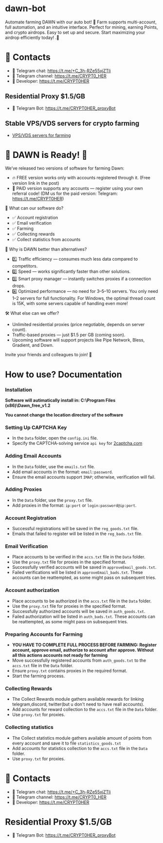 # dawn-bot

Automate farming DAWN with our auto bot! 🚀 Farm supports multi-account, full automation, and an intuitive interface. Perfect for mining, earning Points, and crypto airdrops. Easy to set up and secure. Start maximizing your airdrop efficiently today! .🌱

# 🔗 Contacts
- 📩 Telegram chat: https://t.me/+C_3h-RZe55xjZTli
- 📩 Telegram channel: https://t.me/CRYPT0_HER
- 📩 Developer: https://t.me/CRYPT0HER

## Residential Proxy $1.5/GB
- 📩 Telegram Bot: https://t.me/CRYPT0HER_proxyBot

## Stable VPS/VDS servers for crypto farming
- [VPS/VDS servers for farming](https://powervps.net/?from=77161)

# 🎉 DAWN is Ready! 🎉

We’ve released two versions of software for farming Dawn:


- 🔥 FREE version works only with accounts registered through it. (Free version link in the post)
- 💎 PAID version supports any accounts — register using your own referral code! (DM us for the paid version: Telegram: https://t.me/CRYPT0HER)

🚀 What can our software do?

- ✅ Account registration
- ✅ Email verification
- ✅ Farming
- ✅ Collecting rewards
- ✅ Collect statistics from accounts


💪 Why is DAWN better than alternatives?
- 1️⃣ Traffic efficiency — consumes much less data compared to competitors.
- 2️⃣ Speed — works significantly faster than other solutions.
- 3️⃣ Smart proxy manager — instantly switches proxies if a connection drops.
- 4️⃣ Optimized performance — no need for 3–5–10 servers. You only need 1–2 servers for full functionality. For Windows, the optimal thread count is 15K, with some servers capable of handling even more!

🛠 What else can we offer?
- Unlimited residential proxies (price negotiable, depends on server count).
- Traffic-based proxies — just $1.5 per GB (coming soon).
- Upcoming software will support projects like Pipe Network, Bless, Gradient, and Down.

Invite your friends and colleagues to join! 🚀

# How to use? Documentation

### Installation

**Software will autimatically install in: C:\Program Files (x86)\Dawn_free_v1.2**

**You cannot change the location directory of the software**

### Setting Up CAPTCHA Key
- In the `Data` folder, open the `config.ini` file.
- Specify the CAPTCHA-solving service `api key` for [2captcha.com](https://2captcha.com/?from=24925001)
### Adding Email Accounts
- In the `Data` folder, use the `emails.txt` file.
- Add email accounts in the format: `email:password`.
- Ensure the email accounts support `IMAP`; otherwise, verification will fail.
### Adding Proxies
- In the `Data` folder, use the `proxy.txt` file.
- Add proxies in the format: `ip:port` or `login:password@ip:port`.
### Account Registration
- Successful registrations will be saved in the `reg_goods.txt` file.
- Emails that failed to register will be listed in the `reg_bads.txt` file.
### Email Verification
- Place accounts to be verified in the `accs.txt` file in the `Data` folder.
- Use the `proxy.txt` file for proxies in the specified format.
- Successfully verified accounts will be saved in `approveEmail_goods.txt`.
- Failed verifications will be listed in `approveEmail_bads.txt`. These accounts can be reattempted, as some might pass on subsequent tries.
### Account authorization
- Place accounts to be authorized in the `accs.txt` file in the `Data` folder.
- Use the `proxy.txt` file for proxies in the specified format.
- Successfully authorized accounts will be saved in `auth_goods.txt`.
- Failed authorization will be listed in `auth_bads.txt`. These accounts can be reattempted, as some might pass on subsequent tries.
### Preparing Accounts for Farming
- **YOU HAVE TO COMPLETE FULL PROCESS BEFORE FARMING: Register account, approve email, authorize to account after approve. Without all this actions accounts not ready for farming**
- Move successfully registered accounts from `auth_goods.txt` to the `accs.txt` file in the `Data` folder.
- Ensure `proxy.txt` contains proxies in the required format.
- Start the farming process.
### Collecting Rewards
- The Collect Rewards module gathers available rewards for linking telegram,discord, twitter(but u don't need to have reall accounts).
- Add accounts for reward collection to the `accs.txt` file in the `Data` folder.
- Use `proxy.txt` for proxies.
### Collecting statistics
- The Collect statistics module gathers available amount of points from every account and save it to file `statistics_goods.txt`
- Add accounts for statistics collection to the `accs.txt` file in the `Data` folder.
- Use `proxy.txt` for proxies.

# 🔗 Contacts
- 📩 Telegram chat: https://t.me/+C_3h-RZe55xjZTli
- 📩 Telegram channel: https://t.me/CRYPT0_HER
- 📩 Developer: https://t.me/CRYPT0HER

# Residential Proxy $1.5/GB
- 📩 Telegram Bot: https://t.me/CRYPT0HER_proxyBot
